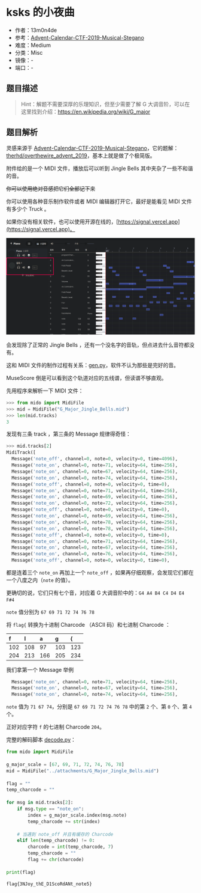 # ksks 的小夜曲

- 作者：13m0n4de
- 参考：[Advent-Calendar-CTF-2019-Musical-Stegano](https://ctftime.org/task/10148)
- 难度：Medium
- 分类：Misc
- 镜像：-
- 端口：-

## 题目描述

> Hint：解题不需要深厚的乐理知识，但至少需要了解 G 大调音阶，可以在这里找到介绍：https://en.wikipedia.org/wiki/G_major

## 题目解析

灵感来源于 [Advent-Calendar-CTF-2019-Musical-Stegano](https://ctftime.org/task/10148)，它的题解：[therhd/overthewire_advent_2019](https://github.com/therhd/overthewire_advent_2019)，基本上就是做了个极简版。

附件给的是一个 MIDI 文件，播放后可以听到 Jingle Bells 其中夹杂了一些不和谐的音。

~~你可以使用绝对音感把它们全部记下来~~

你可以使用各种音乐制作软件或者 MIDI 编辑器打开它，最好是能看见 MIDI 文件有多少个 Truck 。

如果你没有相关软件，也可以使用开源在线的，[https://signal.vercel.app](https://signal.vercel.app)。

![signal_truck](./writeup/signal_truck.png)

会发现除了正常的 Jingle Bells ，还有一个没名字的音轨，但点进去什么音符都没有。

这和 MIDI 文件的制作过程有关系：[gen.py](./build/gen.py)，软件不认为那些是完好的音。

MuseScore 倒是可以看到这个轨道对应的五线谱，但读谱不够直观。

先用程序来解析一下 MIDI 文件：

```python
>>> from mido import MidiFile
>>> mid = MidiFile("G_Major_Jingle_Bells.mid")
>>> len(mid.tracks)
3
```

发现有三条 track ，第三条的 Message 规律得奇怪：

```python
>>> mid.tracks[2]
MidiTrack([
  Message('note_off', channel=0, note=0, velocity=0, time=4096),
  Message('note_on', channel=0, note=71, velocity=64, time=256),
  Message('note_on', channel=0, note=67, velocity=64, time=256),
  Message('note_on', channel=0, note=74, velocity=64, time=256),
  Message('note_off', channel=0, note=0, velocity=0, time=0),
  Message('note_on', channel=0, note=71, velocity=64, time=256),
  Message('note_on', channel=0, note=69, velocity=64, time=256),
  Message('note_on', channel=0, note=72, velocity=64, time=256),
  Message('note_off', channel=0, note=0, velocity=0, time=0),
  Message('note_on', channel=0, note=69, velocity=64, time=256),
  Message('note_on', channel=0, note=78, velocity=64, time=256),
  Message('note_on', channel=0, note=78, velocity=64, time=256),
  Message('note_off', channel=0, note=0, velocity=0, time=0),
  Message('note_on', channel=0, note=71, velocity=64, time=256),
  Message('note_on', channel=0, note=67, velocity=64, time=256),
  Message('note_on', channel=0, note=76, velocity=64, time=256),
  Message('note_off', channel=0, note=0, velocity=0, time=0),
```

都是连着三个 `note_on` 再加上一个 `note_off` ，如果再仔细观察，会发现它们都在一个八度之内（`note` 的值）。

更确切的说，它们只有七个音，对应着 G 大调音阶中的：`G4 A4 B4 C4 D4 E4 F#4`

`note` 值分别为 `67 69 71 72 74 76 78`

将 `flag{` 转换为十进制 Charcode （ASCII 码）和七进制 Charcode ：

| f   | l   | a   | g   | {   |
|:----|:----|:----|:----|:----|
| 102 | 108 | 97  | 103 | 123 |
| 204 | 213 | 166 | 205 | 234 |

我们拿第一个 Message 举例

```python
  Message('note_on', channel=0, note=71, velocity=64, time=256),
  Message('note_on', channel=0, note=67, velocity=64, time=256),
  Message('note_on', channel=0, note=74, velocity=64, time=256),
```

`note` 值为 `71 67 74`，分别是 `67 69 71 72 74 76 78` 中的第 `2` 个、第 `0` 个、第 `4` 个。

正好对应字符 `f` 的七进制 Charcode `204`。

完整的解码脚本 [decode.py](./writeup/decode.py)：

```python
from mido import MidiFile

g_major_scale = [67, 69, 71, 72, 74, 76, 78]
mid = MidiFile("../attachments/G_Major_Jingle_Bells.mid")

flag = ""
temp_charcode = ""

for msg in mid.tracks[2]:
    if msg.type == "note_on":
        index = g_major_scale.index(msg.note)
        temp_charcode += str(index)

    # 当遇到 note_off 并且有缓存的 Charcode
    elif len(temp_charcode) != 0:
        charcode = int(temp_charcode, 7)
        temp_charcode = ""
        flag += chr(charcode)

print(flag)
```

```
flag{3NJoy_thE_D1ScoRdANt_note5}
```
